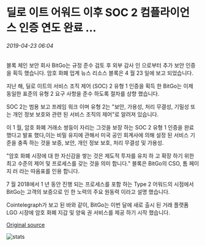 # 딜로 이트 어워드 이후 SOC 2 컴플라이언스 인증 연도 완료 ...

###### 2019-04-23 06:04

블록 체인 보안 회사 BitGo는 규정 준수 검토 후 외부 감사 인 으로부터 추가 보안 인증을 획득 했습니다. 암호 화폐 업계 뉴스 리소스 블록은 4 월 23 일에 보고 되었습니다.

지난 해, 딜로 이트의 서비스 조직 제어 (SOC) 2 유형 1 인증을 획득 한 BitGo는 이제 동일한 표준의 유형 2 요구 사항을 준수 하도록 절차를 상향 했습니다.

SOC 2는 범용 보고 프레임 워크 이며 유형 2는 "보안, 가용성, 처리 무결성, 기밀성 또는 개인 정보 보호와 관련 된 서비스 조직의 제어"로 알려져 있습니다.

이 1 월, 암호 화폐 거래소 쌍둥이 자리는 그것을 보장 하는 SOC 2 유형 1 인증을 완료 했다고 발표 했다,이는 비밀 유지에 관해서 미국 공인 회계사에 의해 설정 된 서비스 기준을 충족 하는 것을 보증, 보안, 개인 정보 보호, 처리 무결성 및 가용성.

"암호 화폐 시장에 대 한 자신감을 쌓는 것은 제도적 투자를 유치 하 고 확장 하기 위한 최고 수준의 제어 및 프로세스를 갖는 것을 의미 합니다." 블록은 BitGo의 CSO, 톰 페이지 러 라는 따옴표를 인용 합니다.

7 월 2018에서 1 년 동안 진행 되는 프로세스를 포함 하는 Type 2 어워드의 시점에서 BitGo는 고객의 보증으로 인 한 노력의 주요 원동력 이라고 설명 했습니다.

Cointelegraph가 보고 된 바와 같이, BitGo는 이번 달에 새로 출시 된 거래 플랫폼 LGO 시장에 암호 화폐 지갑 및 양육 권 서비스를 제공 하기 시작 했습니다.

[Original source](https://cointelegraph.com/news/bitgo-completes-further-soc-2-compliance-certification-year-after-deloitte-award)

![stats](https://c.statcounter.com/11760860/0/a89fa40b/1/ "stats")